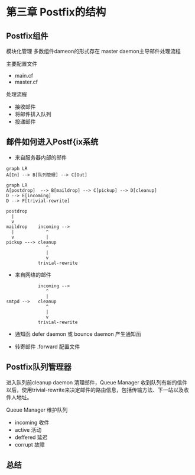 # 第三章 Postfix的结构

## Postfix组件
模块化管理 多数组件dameon的形式存在 master daemon主导邮件处理流程

主要配置文件
- main.cf
- master.cf

处理流程
- 接收邮件
- 将邮件排入队列
- 投递邮件

## 邮件如何进入Postf{ix系统
- 来自服务器内部的邮件
```mermaid
graph LR
A[In] --> B[队列管理] --> C[Out]
```
```mermaid
graph LR
A[postdrop]  --> B[maildrop] --> C[pickup] --> D[cleanup]
D --> E[incoming]
D --> F[trivial-rewrite]
```

```
postdrop
  |
  v
maildrop    incoming -->
  |            ^
  v            |
pickup ---> cleanup
               ^
               |
               v
            trivial-rewrite
```

- 来自网络的邮件
```shell
            incoming -->
               ^
               |
smtpd -->   cleanup 
               ^
               |
               v
            trivial-rewrite
```

- 通知函 defer daemon 或 bounce daemon 产生通知函

- 转寄邮件 .forward 配置文件


## Postfix队列管理器
进入队列前cleanup daemon 清理邮件，Queue Manager 收到队列有新的信件以后，使用trivial-rewrite来决定邮件的路由信息，包括传输方法、下一站以及收件人地址。

Queue Manager 维护队列
* incoming 收件
* active 活动
* deffered 延迟
* corrupt 故障


## 总结  
